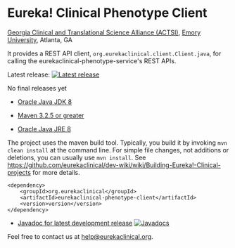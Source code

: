 # Eureka! Clinical Phenotype Client
[Georgia Clinical and Translational Science Alliance (ACTSI)](http://www.georgiactsa.org), [Emory University](http://www.emory.edu), Atlanta, GA

It provides a REST API client, `org.eurekaclinical.client.Client.java`, for calling the eurekaclinical-phenotype-service's REST APIs.

Latest release: [![Latest release](https://maven-badges.herokuapp.com/maven-central/org.eurekaclinical/eurekaclinical-phenotype-client/badge.svg)](https://maven-badges.herokuapp.com/maven-central/org.eurekaclinical/eurekaclinical-phenotype-client)

No final releases yet

* [Oracle Java JDK 8](http://www.oracle.com/technetwork/java/javase/overview/index.html)
* [Maven 3.2.5 or greater](https://maven.apache.org)

* [Oracle Java JRE 8](http://www.oracle.com/technetwork/java/javase/overview/index.html)

The project uses the maven build tool. Typically, you build it by invoking `mvn clean install` at the command line. For simple file changes, not additions or deletions, you can usually use `mvn install`. See https://github.com/eurekaclinical/dev-wiki/wiki/Building-Eureka!-Clinical-projects for more details.

```
<dependency>
    <groupId>org.eurekaclinical</groupId>
    <artifactId>eurekaclinical-phenotype-client</artifactId>
    <version>version</version>
</dependency>
```

* [Javadoc for latest development release](http://javadoc.io/doc/org.eurekaclinical/eurekaclinical-phenotype-client) [![Javadocs](http://javadoc.io/badge/org.eurekaclinical/eurekaclinical-phenotype-client.svg)](http://javadoc.io/doc/org.eurekaclinical/eurekaclinical-phenotype-client)

Feel free to contact us at help@eurekaclinical.org.
